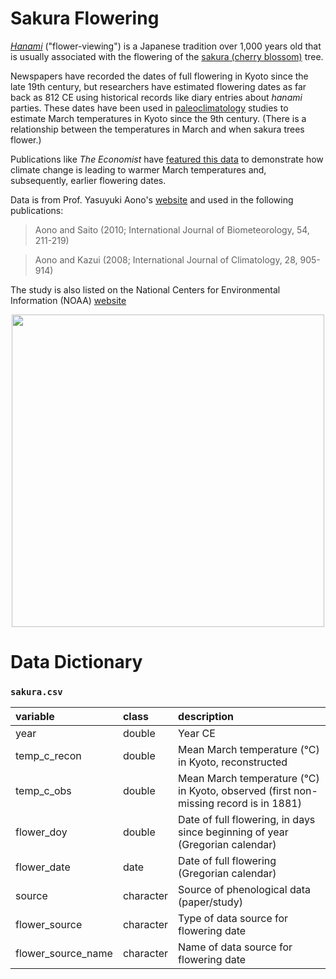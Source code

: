 # Sakura Flowering

[*Hanami*](https://simple.wikipedia.org/wiki/Hanami) ("flower-viewing") is a Japanese tradition over 1,000 years old that is usually associated with the flowering of the [sakura (cherry blossom)](https://en.wikipedia.org/wiki/Cherry_blossom#Flower_viewing_in_Japan) tree.



Newspapers have recorded the dates of full flowering in Kyoto since the late 19th century, but researchers have estimated flowering dates as far back as 812 CE using historical records like diary entries about *hanami* parties. These dates have been used in [paleoclimatology](https://en.wikipedia.org/wiki/Paleoclimatology) studies to estimate March temperatures in Kyoto since the 9th century. (There is a relationship between the temperatures in March and when sakura trees flower.)



Publications like *The Economist* have [featured this data](https://www.economist.com/graphic-detail/2017/04/07/japans-cherry-blossoms-are-emerging-increasingly-early) to demonstrate how climate change is leading to warmer March temperatures and, subsequently, earlier flowering dates.



Data is from Prof. Yasuyuki Aono's [website](http://atmenv.envi.osakafu-u.ac.jp/aono/kyophenotemp4/) and used in the following publications:

> Aono and Saito (2010; International Journal of Biometeorology, 54, 211-219)

> Aono and Kazui (2008; International Journal of Climatology, 28, 905-914)

The study is also listed on the National Centers for Environmental Information (NOAA) [website](https://www.ncdc.noaa.gov/paleo-search/study/26430)



<p align="center">
<img height="500px" src="https://upload.wikimedia.org/wikipedia/commons/thumb/7/77/Chiyoda_Ooku_Hanami.jpg/1920px-Chiyoda_Ooku_Hanami.jpg">
</p>

### 

# Data Dictionary

### `sakura.csv`

| variable           | class     | description                                                  |
| :----------------- | :-------- | :----------------------------------------------------------- |
| year               | double    | Year CE                                                      |
| temp_c_recon       | double    | Mean March temperature (°C) in Kyoto, reconstructed          |
| temp_c_obs         | double    | Mean March temperature (°C) in Kyoto, observed (first non-missing record is in 1881) |
| flower_doy         | double    | Date of full flowering, in days since beginning of year (Gregorian calendar) |
| flower_date        | date      | Date of full flowering (Gregorian calendar)                  |
| source             | character | Source of phenological data (paper/study)                    |
| flower_source      | character | Type of data source for flowering date                       |
| flower_source_name | character | Name of data source for flowering date                       |